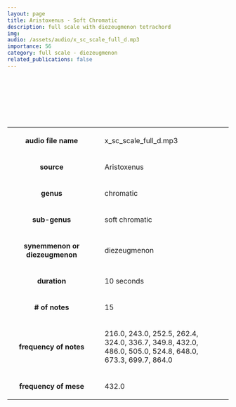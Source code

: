 ```yaml
---
layout: page
title: Aristoxenus - Soft Chromatic
description: full scale with diezeugmenon tetrachord
img: 
audio: /assets/audio/x_sc_scale_full_d.mp3
importance: 56
category: full scale - diezeugmenon
related_publications: false
--- 
```



<style>

table {
    width: 100%;
    padding-top: 10px;
    padding-bottom: 100px;
}
table, th, td {
  border: 5px solid var(--global-footer-text-color);
  background-color: var(--global-bg-color);
  border-collapse: collapse;
  scroll-margin-top: 500px;
}
th, td {
    padding: 20px;
    scroll-margin-top: 85px;

    &:hover {
    color: var(--global-theme-color);
    background-color: var(--globalfooter-link-color);
  }
}

audio {
    background-color: var(--global-divider-color);
    border-radius: 5px;
    padding: 10px;
    width: auto;
    display: block;
    margin-left: auto;
    margin-right: auto;
}

</style>

<audio controls>
    <source src="../../assets/audio/x_sc_scale_full_d.mp3" type="audio/mp3">
    Your browser does not support the audio tag.
</audio>
<br>

<table>
    <colgroup>
        <col span="1" style="width: 40%;">
        <col span="1" style="width: 60%;">
    </colgroup>
    <tr>
        <th>audio file name</th>
        <td>x_sc_scale_full_d.mp3</td>
    </tr>
    <tr>
        <th>source</th>
        <td>Aristoxenus</td>
    </tr>
    <tr>
        <th>genus</th>
        <td>chromatic</td>
    </tr>
    <tr>
        <th>sub-genus</th>
        <td>soft chromatic</td>
    </tr>
    <tr>
        <th>synemmenon or diezeugmenon</th>
        <td>diezeugmenon</td>
    </tr>
    <tr>
        <th>duration</th>
        <td>10 seconds</td>
    </tr>
    <tr>
        <th># of notes</th>
        <td>15</td>
    </tr>
    <tr>
        <th>frequency of notes</th>
        <td>216.0, 243.0, 252.5, 262.4, 324.0, 336.7, 349.8, 432.0, 486.0, 505.0, 524.8, 648.0, 673.3, 699.7, 864.0</td>
    </tr>
    <tr>
        <th>frequency of mese</th>
        <td>432.0</td>
    </tr>
</table>
